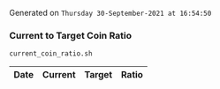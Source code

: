 Generated on `Thursday 30-September-2021 at 16:54:50`

### Current to Target Coin Ratio
`current_coin_ratio.sh`

Date|Current|Target|Ratio
---|---|---|---
